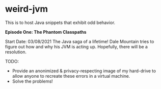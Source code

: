 # weird-jvm
This is to host Java snippets that exhibit odd behavior.

**Episode One: The Phantom Classpaths**

Start Date: 03/08/2021
The Java saga of a lifetime! Dale Mountain tries to figure out how and why his JVM is acting up. Hopefully, there will be a resolution. 

TODO:
- Provide an anonimized & privacy-respecting image of my hard-drive to allow anyone to recreate these errors in a virtual machine.
- Solve the problems!
